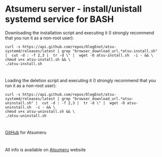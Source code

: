 # Atsumeru server - install/unistall systemd service for BASH

Downloading the installation script and executing it (I strongly recommend that you run it as a non-root user):
```
curl -s https://api.github.com/repos/OlegEnot/atsu-systemd/releases/latest | grep "browser_download_url.*atsu-install.sh" |  cut -d : -f 2,3 |  tr -d \" |  wget -O atsu-install.sh  -i - && \
chmod u+x atsu-install.sh && \
./atsu-install.sh
```
#

Loading the deletion script and executing it (I strongly recommend that you run it as a non-root user):
```
curl -s https://api.github.com/repos/OlegEnot/atsu-systemd/releases/latest | grep "browser_download_url.*atsu-uninstall.sh" |  cut -d : -f 2,3 |  tr -d \" |  wget -O atsu-uninstall.sh  -i - && \
chmod u+x atsu-uninstall.sh && \
./atsu-uninstall.sh
```
#

[GitHub](https://github.com/AtsumeruDev/Atsumeru) for Atsumeru

#

All info is available on [Atsumeru](https://atsumeru.xyz/) website